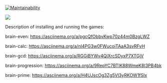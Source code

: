<!-- [![Maintainability](https://api.codeclimate.com/v1/badges/a99a88d28ad37a79dbf6/maintainability)](https://codeclimate.com/github/codeclimate/codeclimate/maintainability) -->
[![Maintainability](https://api.codeclimate.com/v1/badges/a99a88d28ad37a79dbf6/maintainability)](https://github.com/ElenaSolovyeva/frontend-project-lvl1) 

![](https://github.com/ElenaSolovyeva/frontend-project-lvl1/workflows/Check%20with%20Eslint/badge.svg)

Description of installing and running the games:

brain-even:
 https://asciinema.org/a/pgcQfObbvKwp70z44m0BzgLWZ

 brain-calc:
 https://asciinema.org/a/nI4PG3w0FWucoiTAaA3svRFvH

 brain-gcd:
 https://asciinema.org/a/RGGiBYWv4QiXrcSDyxP7XTGjV

 brain-progression:
 https://asciinema.org/a/9RepYC7BTIK88WmeK8I3PB4bk

 brain-prime:
 https://asciinema.org/a/H4UJscOg3Zg5Vl3yRKOW1fSlx
